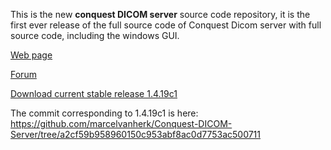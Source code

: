 This is the new **conquest DICOM server** source code repository, it is the first ever release of the full source code of Conquest Dicom server with full source code, including the windows GUI.

[Web page](https://ingenium.home.xs4all.nl/dicom.html)

[Forum](http://85.214.110.44/forum/forum/index.php?thread/50017-conquest-1-4-19c1-released/)

[Download current stable release 1.4.19c1](http://ingenium.home.xs4all.nl/dicomserver/dicomserver1419c1.zip)

The commit corresponding to 1.4.19c1 is here: https://github.com/marcelvanherk/Conquest-DICOM-Server/tree/a2cf59b958960150c953abf8ac0d7753ac500711
